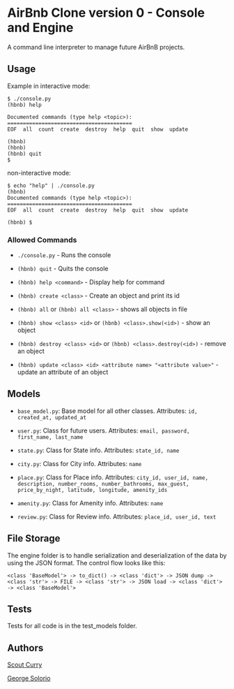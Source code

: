 # AirBnb Clone version 0 - Console and Engine

A command line interpreter to manage future AirBnB projects.

## Usage

Example in interactive mode:
```
$ ./console.py
(hbnb) help

Documented commands (type help <topic>):
========================================
EOF  all  count  create  destroy  help  quit  show  update

(hbnb) 
(hbnb) 
(hbnb) quit
$
```
non-interactive mode:
```
$ echo "help" | ./console.py
(hbnb)
Documented commands (type help <topic>):
========================================
EOF  all  count  create  destroy  help  quit  show  update

(hbnb) $

```

### Allowed Commands

- ```./console.py``` - Runs the console

- `(hbnb) quit` - Quits the console

- `(hbnb) help <command>` - Display help for command

- `(hbnb) create <class>` - Create an object and print its id

- `(hbnb) all` or `(hbnb) all <class>` - shows all objects in file

- `(hbnb) show <class> <id>` or `(hbnb) <class>.show(<id>)` - show an object

- `(hbnb) destroy <class> <id>` or `(hbnb) <class>.destroy(<id>)` - remove an object

- `(hbnb) update <class> <id> <attribute name> "<attribute value>"` - update an attribute of an object

## Models

- `base_model.py`: Base model for all other classes. Attributes: `id, created_at, updated_at`

- `user.py`: Class for future users. Attributes: `email, password, first_name, last_name`

- `state.py`: Class for State info. Attributes: `state_id, name`

- `city.py`: Class for City info. Attributes: `name`

- `place.py`: Class for Place info. Attributes: `city_id, user_id, name, description, number_rooms, number_bathrooms, max_guest, price_by_night, latitude, longitude, amenity_ids`

- `amenity.py`: Class for Amenity info. Attributes: `name`

- `review.py`: Class for Review info. Attributes: `place_id, user_id, text`

## File Storage

The engine folder is to handle serialization and deserialization of the data by using the JSON format. The control flow looks like this:

`<class 'BaseModel'> -> to_dict() -> <class 'dict'> -> JSON dump -> <class 'str'> -> FILE -> <class 'str'> -> JSON load -> <class 'dict'> -> <class 'BaseModel'>`

## Tests

Tests for all code is in the test_models folder.

## Authors

[Scout Curry](https://github.com/scurry222)

[George Solorio](https://github.com/GeorgeSolorio)
